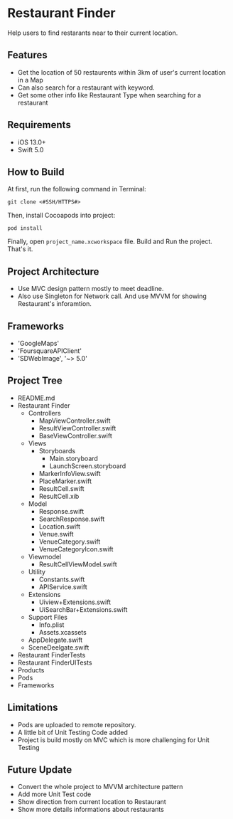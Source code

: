 # Restaurant Finder

Help users to find restarants near to their current location.

## Features

- Get the location of 50 restaurents within 3km of user's current location in a Map
- Can also search for a restaurant with keyword.
- Get some other info like Restaurant Type when searching for a restaurant

## Requirements

- iOS 13.0+
- Swift 5.0

## How to Build

At first, run the following command in Terminal:

```
git clone <#SSH/HTTPS#>
```

Then, install Cocoapods into project:

```
pod install
```

Finally, open ```project_name.xcworkspace``` file. Build and Run the project. That's it.

## Project Architecture

- Use MVC design pattern mostly to meet deadline.
- Also use Singleton for Network call. And use MVVM for showing Restaurant's inforamtion.

## Frameworks

- 'GoogleMaps'
- 'FoursquareAPIClient'
- 'SDWebImage', '~> 5.0'

## Project Tree
* README.md
* Restaurant Finder
  * Controllers
    * MapViewController.swift
    * ResultViewController.swift
    * BaseViewController.swift
  * Views
    * Storyboards
      * Main.storyboard
      * LaunchScreen.storyboard
    * MarkerInfoView.swift
    * PlaceMarker.swift
    * ResultCell.swift
    * ResultCell.xib
  * Model
    * Response.swift
    * SearchResponse.swift
    * Location.swift
    * Venue.swift
    * VenueCategory.swift
    * VenueCategoryIcon.swift
  * Viewmodel
    * ResultCellViewModel.swift
  * Utility
    * Constants.swift
    * APIService.swift
  * Extensions
    * Uiview+Extensions.swift
    * UiSearchBar+Extensions.swift
  * Support Files
    * Info.plist
    * Assets.xcassets
  * AppDelegate.swift
  * SceneDeelgate.swift
* Restaurant FinderTests
* Restaurant FinderUITests
* Products
* Pods
* Frameworks

## Limitations
- Pods are uploaded to remote repository.
- A little bit of Unit Testing Code added
- Project is build mostly on MVC which is more challenging for Unit Testing

## Future Update

- Convert the whole project to MVVM architecture pattern
- Add more Unit Test code
- Show direction from current location to Restaurant
- Show more details informations about restaurants


